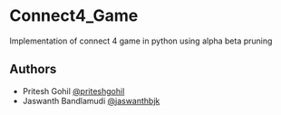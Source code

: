 # Connect4_Game
Implementation of connect 4 game in python using alpha beta pruning

## Authors
* Pritesh Gohil [@priteshgohil](https://github.com/priteshgohil)
* Jaswanth Bandlamudi [@jaswanthbjk](https://github.com/jaswanthbjk)

